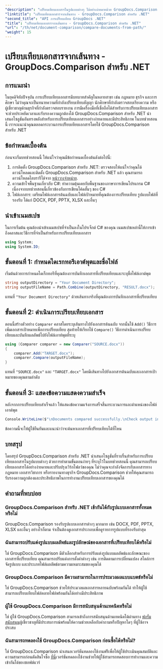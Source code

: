 ```yaml
---
"description": "เปรียบเทียบเอกสารในรูปแบบต่างๆ ได้อย่างง่ายดายด้วย GroupDocs.Comparison สำหรับ .NET ประหยัดเวลาและรับรองความถูกต้องในงานด้านกฎหมาย วิชาการ และธุรกิจ"
"linktitle": "เปรียบเทียบเอกสารจากเส้นทาง - GroupDocs.Comparison สำหรับ .NET"
"second_title": "API การเปรียบเทียบ GroupDocs .NET"
"title": "เปรียบเทียบเอกสารจากเส้นทาง - GroupDocs.Comparison สำหรับ .NET"
"url": "/th/net/document-comparison/compare-documents-from-path/"
"weight": 15
---
```


# เปรียบเทียบเอกสารจากเส้นทาง - GroupDocs.Comparison สำหรับ .NET

## การแนะนำ
ในยุคดิจิทัลปัจจุบัน การเปรียบเทียบเอกสารมีบทบาทสำคัญในหลายสาขา เช่น กฎหมาย ธุรกิจ และการศึกษา ไม่ว่าคุณจะเป็นทนายความที่กำลังเปรียบเทียบสัญญา นักศึกษาที่กำลังตรวจสอบเรียงความ หรือผู้เชี่ยวชาญด้านธุรกิจที่กำลังตรวจสอบรายงาน การมีเครื่องมือที่เชื่อถือได้สำหรับการเปรียบเทียบเอกสารจะช่วยประหยัดเวลาและรับรองความถูกต้องได้ GroupDocs.Comparison สำหรับ .NET นำเสนอโซลูชันอันทรงพลังสำหรับการเปรียบเทียบเอกสารอย่างง่ายดายและมีประสิทธิภาพ ในบทช่วยสอนนี้ เราจะแนะนำคุณตลอดกระบวนการเปรียบเทียบเอกสารโดยใช้ GroupDocs.Comparison สำหรับ .NET
## ข้อกำหนดเบื้องต้น
ก่อนจะเริ่มบทช่วยสอนนี้ ให้แน่ใจว่าคุณมีข้อกำหนดเบื้องต้นดังต่อไปนี้:
1. การติดตั้ง GroupDocs.Comparison สำหรับ .NET: ตรวจสอบให้แน่ใจว่าคุณได้ดาวน์โหลดและติดตั้ง GroupDocs.Comparison สำหรับ .NET แล้ว คุณสามารถดาวน์โหลดไลบรารีได้จาก [หน้าวางจำหน่าย](https://releases-groupdocs.com/comparison/net/).
2. ความเข้าใจพื้นฐานเกี่ยวกับ C#: ทำความคุ้นเคยกับพื้นฐานของภาษาการเขียนโปรแกรม C# เนื่องจากบทช่วยสอนนี้เกี่ยวข้องกับการเขียนโค้ดสั้นๆ ของ C#
3. ไฟล์เอกสาร: เตรียมไฟล์เอกสารต้นฉบับและไฟล์เป้าหมายที่คุณต้องการเปรียบเทียบ รูปแบบไฟล์ที่รองรับ ได้แก่ DOCX, PDF, PPTX, XLSX และอื่นๆ

## นำเข้าเนมสเปซ
ในการเริ่มต้น คุณต้องนำเข้าเนมสเปซที่จำเป็นลงในโปรเจ็กต์ C# ของคุณ เนมสเปซเหล่านี้ให้การเข้าถึงคลาสและวิธีการที่จำเป็นสำหรับการเปรียบเทียบเอกสาร
```csharp
using System;
using System.IO;
```
## ขั้นตอนที่ 1: กำหนดไดเรกทอรีเอาต์พุตและชื่อไฟล์
เริ่มต้นด้วยการกำหนดไดเร็กทอรีที่คุณต้องการบันทึกเอกสารที่เปรียบเทียบและระบุชื่อไฟล์เอาต์พุต
```csharp
string outputDirectory = "Your Document Directory";
string outputFileName = Path.Combine(outputDirectory, "RESULT.docx");
```
แทนที่ `"Your Document Directory"` ด้วยเส้นทางจริงที่คุณต้องการบันทึกเอกสารที่เปรียบเทียบ
## ขั้นตอนที่ 2: ดำเนินการเปรียบเทียบเอกสาร
ตอนนี้สร้างตัวอย่าง `Comparer` คลาสโดยระบุเส้นทางไปยังเอกสารต้นฉบับ จากนั้นใช้ `Add()` วิธีการเพิ่มเอกสารเป้าหมายเพื่อการเปรียบเทียบ สุดท้ายให้เรียกใช้ `Compare()` วิธีการดำเนินการเปรียบเทียบและบันทึกผลลัพธ์ไปยังไฟล์เอาท์พุตที่ระบุ
```csharp
using (Comparer comparer = new Comparer("SOURCE.docx"))
{
    comparer.Add("TARGET.docx");
    comparer.Compare(outputFileName);
}
```
แทนที่ `"SOURCE.docx"` และ `"TARGET.docx"` โดยมีเส้นทางไปยังเอกสารต้นฉบับและเอกสารเป้าหมายของคุณตามลำดับ
## ขั้นตอนที่ 3: แสดงข้อความแสดงความสำเร็จ
หลังจากการเปรียบเทียบสำเร็จแล้ว ให้แสดงข้อความแจ้งการเสร็จสิ้นกระบวนการและตำแหน่งของไฟล์เอาต์พุต
```csharp
Console.WriteLine($"\nDocuments compared successfully.\nCheck output in {outputDirectory}.");
```
ข้อความนี้จะให้ผู้ใช้ยืนยันและแนะนำว่าจะค้นหาเอกสารที่เปรียบเทียบได้ที่ไหน

## บทสรุป
โดยสรุป GroupDocs.Comparison สำหรับ .NET นำเสนอโซลูชันที่ราบรื่นสำหรับการเปรียบเทียบเอกสารในรูปแบบต่างๆ ด้วยการทำตามขั้นตอนง่ายๆ ที่ระบุไว้ในบทช่วยสอนนี้ คุณสามารถเปรียบเทียบเอกสารได้อย่างง่ายดายและปรับปรุงเวิร์กโฟลว์ของคุณ ไม่ว่าคุณจะกำลังจัดการกับเอกสารทางกฎหมาย เอกสารวิชาการ หรือรายงานทางธุรกิจ GroupDocs.Comparison ช่วยให้คุณสามารถรับรองความถูกต้องและประสิทธิภาพในการทำงานเปรียบเทียบเอกสารของคุณได้
## คำถามที่พบบ่อย
### GroupDocs.Comparison สำหรับ .NET เข้ากันได้กับรูปแบบเอกสารทั้งหมดหรือไม่
GroupDocs.Comparison รองรับรูปแบบเอกสารต่างๆ มากมาย เช่น DOCX, PDF, PPTX, XLSX และอื่นๆ อย่างไรก็ตาม จำเป็นต้องดูเอกสารประกอบเพื่อดูรายการรูปแบบที่รองรับล่าสุด
### ฉันสามารถปรับแต่งรูปแบบผลลัพธ์และรูปลักษณ์ของเอกสารที่เปรียบเทียบได้หรือไม่
ใช่ GroupDocs.Comparison มีตัวเลือกสำหรับการปรับแต่งรูปแบบผลลัพธ์และลักษณะของเอกสารที่เปรียบเทียบ คุณสามารถปรับแต่งการตั้งค่าต่างๆ เช่น การติดตามการเปลี่ยนแปลง สไตล์การจัดรูปแบบ และประเภทไฟล์ผลลัพธ์ตามความเหมาะสมของคุณได้
### GroupDocs.Comparison มีความสามารถในการประมวลผลแบบแบตช์หรือไม่
ใช่ GroupDocs.Comparison ช่วยให้ประมวลผลเอกสารหลายฉบับพร้อมกันได้ ทำให้ผู้ใช้สามารถเปรียบเทียบไฟล์หลายไฟล์พร้อมกันได้อย่างมีประสิทธิภาพ
### ผู้ใช้ GroupDocs.Comparison มีการสนับสนุนด้านเทคนิคหรือไม่
ใช่ ผู้ใช้ GroupDocs.Comparison สามารถเข้าถึงการสนับสนุนด้านเทคนิคได้ผ่านทาง [ฟอรั่มสนับสนุน](https://forum.groupdocs.com/c/comparison/12)ผู้เชี่ยวชาญที่มีประสบการณ์พร้อมให้ความช่วยเหลือกับคำถามหรือปัญหาใดๆ ที่ผู้ใช้อาจประสบ
### ฉันสามารถทดลองใช้ GroupDocs.Comparison ก่อนซื้อได้หรือไม่?
ใช่ GroupDocs.Comparison นำเสนอเวอร์ชันทดลองใช้งานฟรีเพื่อให้ผู้ใช้ประเมินคุณสมบัติและความสามารถก่อนตัดสินใจซื้อ [ที่นี่](https://releases.groupdocs.com/)เวอร์ชันทดลองใช้งานช่วยให้ผู้ใช้สามารถทดสอบการทำงานและความเข้ากันได้ของซอฟต์แวร์